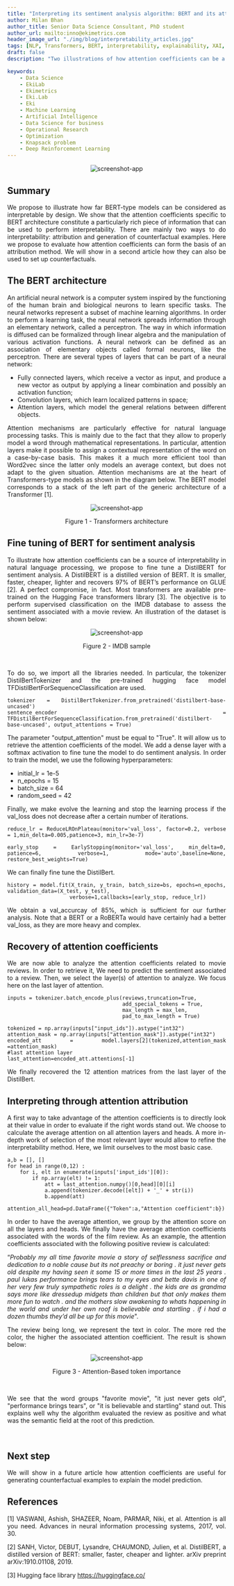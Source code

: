 ```yaml
---
title: "Interpreting its sentiment analysis algorithm: BERT and its attention coefficients (1/2)"
author: Milan Bhan
author_title: Senior Data Science Consultant, PhD student
author_url: mailto:inno@ekimetrics.com
header_image_url: "./img/blog/interpretability_articles.jpg"
tags: [NLP, Transformers, BERT, interpretability, explainability, XAI, attention]
draft: false
description: "Two illustrations of how attention coefficients can be a source of interpretability"

keywords:
    - Data Science
    - EkiLab
    - Ekimetrics
    - Eki.Lab
    - Eki
    - Machine Learning
    - Artificial Intelligence
    - Data Science for business
    - Operational Research
    - Optimization
    - Knapsack problem
    - Deep Reinforcement Learning
---
```


<!-- import useBaseUrl from "@docusaurus/useBaseUrl";

<link rel="stylesheet" href="{useBaseUrl('katex/katex.min.css')}" />
 -->
<!--truncate-->


<div align = "center">

  ![screenshot-app ](img/Interpretability_sentiment_analysis/part_I/interpretability_articles.jpg)
</div>

## Summary
<div align="justify"> 

We propose to illustrate how far BERT-type models can be considered as interpretable by design. We show that the attention coefficients specific to BERT architecture constitute a particularly rich piece of information that can be used to perform interpretability. There are mainly two ways to do interpretability: attribution and generation of counterfactual examples. Here we propose to evaluate how attention coefficients can form the basis of an attribution method. We will show in a second article how they can also be used to set up counterfactuals. 
</div>


## The BERT architecture

<div align="justify"> 

An artificial neural network is a computer system inspired by the functioning of the human brain and biological neurons to learn specific tasks. The neural networks represent a subset of machine learning algorithms. In order to perform a learning task, the neural network spreads information through an elementary network, called a perceptron. The way in which information is diffused can be formalized through linear algebra and the manipulation of various activation functions. A neural network can be defined as an association of elementary objects called formal neurons, like the perceptron. There are several types of layers that can be part of a neural network:

- Fully connected layers, which receive a vector as input, and produce a new vector as output by applying a linear combination and possibly an activation function;
- Convolution layers, which learn localized patterns in space;
- Attention layers, which model the general relations between different objects.

</div>



<div align="justify"> 

Attention mechanisms are particularly effective for natural language processing tasks. This is mainly due to the fact that they allow to properly model a word through mathematical representations. In particular, attention layers make it possible to assign a contextual representation of the word on a case-by-case basis. This makes it a much more efficient tool than Word2vec since the latter only models an average context, but does not adapt to the given situation. Attention mechanisms are at the heart of Transformers-type models as shown in the diagram below. The BERT model corresponds to a stack of the left part of the generic architecture of a Transformer [1].

<div align="center"> 

![screenshot-app](img/Interpretability_sentiment_analysis/part_I/Image_2.jpg)

Figure 1 - Transformers architecture

</div>

</div>






 ## Fine tuning of BERT for sentiment analysis

 <div align="justify"> 

To illustrate how attention coefficients can be a source of interpretability in natural language processing, we propose to fine tune a DistilBERT for sentiment analysis. A DistilBERT is a distilled version of BERT. It is smaller, faster, cheaper, lighter and recovers 97% of BERT’s performance on GLUE [2]. A perfect compromise, in fact. Most transformers are available pre-trained on the Hugging Face transformers library [3]. The objective is to perform supervised classification on the IMDB database to assess the sentiment associated with a movie review. An illustration of the dataset is shown below:


<div align="center"> 

![screenshot-app](img/Interpretability_sentiment_analysis/part_I/Image_3.jpg)

 Figure 2 - IMDB sample

</div>



<p>&nbsp;</p>
 To do so, we import all the libraries needed.  In particular, the tokenizer DistilBertTokenizer and the pre-trained hugging face model TFDistilBertForSequenceClassification are used.

 ```
tokenizer = DistilBertTokenizer.from_pretrained('distilbert-base-uncased')
sentence_encoder = TFDistilBertForSequenceClassification.from_pretrained('distilbert-base-uncased', output_attentions = True)
```


The parameter "output_attention" must be equal to "True". It will allow us to retrieve the attention coefficients of the model. We add a dense layer with a softmax activation to fine tune the model to do sentiment analysis. In order to train the model, we use the following hyperparameters:

- initial_lr  = 1e-5
- n_epochs    = 15
- batch_size  = 64
- random_seed = 42

Finally, we make evolve the learning and stop the learning process if the val_loss does not decrease after a certain number of iterations. 

```
reduce_lr = ReduceLROnPlateau(monitor='val_loss', factor=0.2, verbose = 1,min_delta=0.005,patience=3, min_lr=3e-7)

early_stop = EarlyStopping(monitor='val_loss', min_delta=0, patience=6, verbose=1, mode='auto',baseline=None, restore_best_weights=True)
```

We can finally fine tune the DistilBert.
```
history = model.fit(X_train, y_train, batch_size=bs, epochs=n_epochs, validation_data=(X_test, y_test), 
                    verbose=1,callbacks=[early_stop, reduce_lr])
```

We obtain a val_accurcay of 85%, which is sufficient for our further analysis. Note that a BERT or a RoBERTa would have certainly had a better val_loss, as they are more heavy and complex.

## Recovery of attention coefficients
We are now able to analyze the attention coefficients related to movie reviews. In order to retrieve it, We need to predict the sentiment associated to a review.
Then, we select the layer(s) of attention to analyze. We focus here on the last layer of attention.

```
inputs = tokenizer.batch_encode_plus(reviews,truncation=True, 
                                     add_special_tokens = True, 
                                     max_length = max_len, 
                                     pad_to_max_length = True)

tokenized = np.array(inputs["input_ids"]).astype("int32")
attention_mask = np.array(inputs["attention_mask"]).astype("int32")
encoded_att = model.layers[2](tokenized,attention_mask =attention_mask)
#last attention layer
last_attention=encoded_att.attentions[-1]
```

We finally recovered the 12 attention matrices from the last layer of the DistilBert.

## Interpreting through attention attribution
A first way to take advantage of the attention coefficients is to directly look at their value in order to evaluate if the right words stand out. We choose to calculate the average attention on all attention layers and heads. A more in-depth work of selection of the most relevant layer would allow to refine the interpretability method. Here, we limit ourselves to the most basic case.

```
a,b = [], []
for head in range(0,12) :
    for i, elt in enumerate(inputs['input_ids'][0]):
        if np.array(elt) != 1:
            att = last_attention.numpy()[0,head][0][i]
            a.append(tokenizer.decode([elt]) + '_' + str(i))
            b.append(att)
            
attention_all_head=pd.DataFrame({"Token":a,"Attention coefficient":b})
```

In order to have the average attention, we group by the attention score on all the layers and heads.
We finally have the average attention coefficients associated with the words of the film review. As an example, the attention coefficients associated with the following positive review is calculated:

“_Probably my all time favorite movie a story of selflessness sacrifice and dedication to a noble cause but its not preachy or boring . it just never gets old despite my having seen it some 15 or more times in the last 25 years . paul lukas performance brings tears to my eyes and bette davis in one of her very few truly sympathetic roles is a delight . the kids are as grandma says more like dressedup midgets than children but that only makes them more fun to watch . and the mothers slow awakening to whats happening in the world and under her own roof is believable and startling . if i had a dozen thumbs they’d all be up for this movie_".

The review being long, we represent the text in color. The more red the color, the higher the associated attention coefficient. The result is shown below:


<div align="center"> 

 ![screenshot-app](img/Interpretability_sentiment_analysis/part_I/Image_4.jpg)

Figure 3 - Attention-Based token importance
</div>


 <p>&nbsp;</p>
We see that the word groups "favorite movie", "it just never gets old", "performance brings tears", or "it is believable and startling" stand out. This explains well why the algorithm evaluated the review as positive and what was the semantic field at the root of this prediction.

<p>&nbsp;</p>

## Next step
We will show in a future article how attention coefficients are useful for generating counterfactual examples to explain the model prediction.


## References

[1] VASWANI, Ashish, SHAZEER, Noam, PARMAR, Niki, et al. Attention is all you need. Advances in neural information processing systems, 2017, vol. 30.

[2] SANH, Victor, DEBUT, Lysandre, CHAUMOND, Julien, et al. DistilBERT, a distilled version of BERT: smaller, faster, cheaper and lighter. arXiv preprint arXiv:1910.01108, 2019.

[3] Hugging face library https://huggingface.co/


</div>

